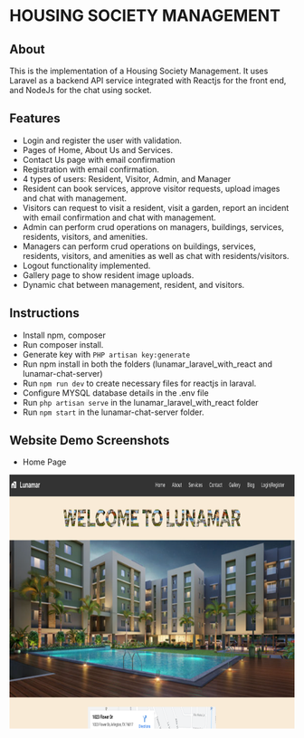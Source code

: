 # HOUSING SOCIETY MANAGEMENT

## About

This is the implementation of a Housing Society Management. It uses Laravel as a backend API service integrated with Reactjs for the front end, and NodeJs for the chat using socket.

## Features

- Login and register the user with validation.
- Pages of Home, About Us and Services.
- Contact Us page with email confirmation
- Registration with email confirmation.
- 4 types of users: Resident, Visitor, Admin, and Manager
- Resident can book services, approve visitor requests, upload images and chat     with management.
- Visitors can request to visit a resident, visit a garden, report an incident with email confirmation and chat with management.
- Admin can perform crud operations on managers, buildings, services, residents, visitors, and amenities.
- Managers can perform crud operations on buildings, services, residents, visitors, and amenities as well as chat with residents/visitors.
- Logout functionality implemented.
- Gallery page to show resident image uploads.
- Dynamic chat between management, resident, and visitors.

## Instructions

- Install npm, composer
- Run composer install.
- Generate key with `PHP artisan key:generate`
- Run npm install in both the folders (lunamar_laravel_with_react and lunamar-chat-server)
- Run `npm run dev` to create necessary files for reactjs in laraval.
- Configure MYSQL database details in the .env file
- Run `php artisan serve` in the lunamar_laravel_with_react folder
- Run `npm start` in the lunamar-chat-server folder.

## Website Demo Screenshots

- Home Page

<img width="950" height="450" src="screens/homepage.png" alt="hr">
